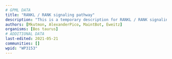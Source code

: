 ```yaml
---
# GPML DATA
title: "RANKL / RANK signaling pathway"
description: "This is a temporary description for RANKL / RANK signaling pathway"
authors: [Mkutmon, AlexanderPico, MaintBot, Eweitz]
organisms: [Bos taurus]
# ADDITIONAL DATA
last-edited: 2021-05-21
communities: []
wpid: "WP3153"
---
```

